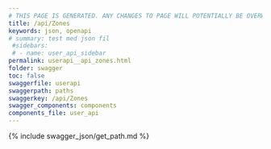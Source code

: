 ```yaml
---
# THIS PAGE IS GENERATED. ANY CHANGES TO PAGE WILL POTENTIALLY BE OVERWRITTEN.
title: /api/Zones
keywords: json, openapi
# summary: test med json fil
 #sidebars: 
 # - name: user_api_sidebar
permalink: userapi__api_zones.html
folder: swagger
toc: false
swaggerfile: userapi
swaggerpath: paths
swaggerkey: /api/Zones
swagger_components: components
components_file: user_api
---
```

{% include swagger_json/get_path.md %}
